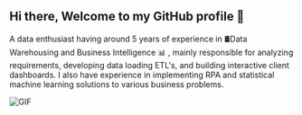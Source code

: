 ## Hi there, Welcome to my GitHub profile 👋
A data enthusiast having around 5 years of experience in 🛢Data Warehousing and Business Intelligence 📊 , mainly responsible for analyzing requirements, developing data loading ETL's, and building interactive client dashboards. I also have experience in implementing RPA and statistical machine learning solutions to various business problems.

<img align="center" alt="GIF" src="https://media.giphy.com/media/13HgwGsXF0aiGY/source.gif" />


<!--
**akashjaiswal/akashjaiswal** is a ✨ _special_ ✨ repository because its `README.md` (this file) appears on your GitHub profile.

- 🔭 I’m currently working on ...
- 🌱 I’m currently learning ...
- 👯 I’m looking to collaborate on ...
- 🤔 I’m looking for help with ...
- 💬 Ask me about ...
- 📫 How to reach me: ...
- 😄 Pronouns: ...
- ⚡ Fun fact: ...
-->
